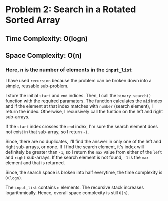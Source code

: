 # Problem 2: Search in a Rotated Sorted Array

## Time Complexity: O(logn)
## Space Complexity: O(n)

### Here, n is the number of elements in the `input_list`

I have used `recursion` because the problem can be broken down into a simple, reusable sub-problem.

I store the initial `start` and `end` indices. Then, I call the `binary_search()` function with the required paramaters. The function calculates the `mid` index and if the element at that index matches with `number` (search element), I return the index. Otherwise, I recursively call the funtion on the left and right sub-arrays.

If the `start` index crosses the `end` index, I'm sure the search element does not exist in that sub-array, so I return `-1`.

Since, there are no duplicates, I'll find the answer in only one of the left and right sub-arrays, or none. If I find the search element, it's index will definitely be greater than `-1`, so I return the `max` value from either of the `left` and `right` sub-arrays. If the search element is not found, `-1` is the `max` element and that is returned.

Since, the search space is broken into half everytime, the time complexity is `O(logn)`.

The `input_list` contains `n` elements. The recursive stack increases logarithmically. Hence, overall space complexity is still `O(n)`.